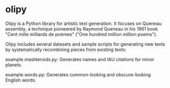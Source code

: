 olipy
=====

Olipy is a Python library for artistic text generation. It focuses on
Queneau assembly, a technique pioneered by Raymond Queneau in his 1961
book "Cent mille milliards de poèmes" ("One hundred million million
poems").

Olipy includes several datasets and sample scripts for generating new
texts by systematically recombining pieces from existing texts:

example.mashteroids.py: Generates names and IAU citations for
minor planets.

example.words.py: Generates common-looking and obscure-looking English
words.
